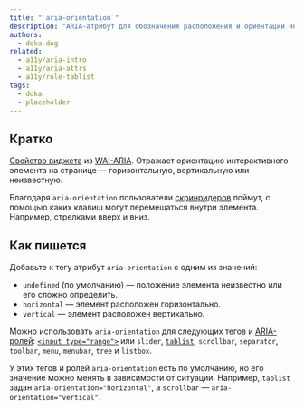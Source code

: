 ```yaml
---
title: "`aria-orientation`"
description: "ARIA-атрибут для обозначения расположения и ориентации интерактивного элемента на странице."
authors:
  - doka-dog
related:
  - a11y/aria-intro
  - a11y/aria-attrs
  - a11y/role-tablist
tags:
  - doka
  - placeholder
---
```


## Кратко

[Свойство виджета](/a11y/aria-attrs/#atributy-vidzhetov) из [WAI-ARIA](/a11y/aria-intro/#specifikaciya). Отражает ориентацию интерактивного элемента на странице — горизонтальную, вертикальную или неизвестную.

Благодаря `aria-orientation` пользователи [скринридеров](/a11y/screenreaders/) поймут, с помощью каких клавиш могут перемещаться внутри элемента. Например, стрелками вверх и вниз.

## Как пишется

Добавьте к тегу атрибут `aria-orientation` с одним из значений:

- `undefined` (по умолчанию) — положение элемента неизвестно или его сложно определить.
- `horizontal` — элемент расположен горизонтально.
- `vertical` — элемент расположен вертикально.

Можно использовать `aria-orientation` для следующих тегов и [ARIA-ролей](/a11y/aria-roles/): [`<input type="range">`](/html/input/#type) или `slider`, [`tablist`](/a11y/role-tablist/), `scrollbar`, `separator`, `toolbar`, `menu`, `menubar`, `tree` и `listbox`.

У этих тегов и ролей `aria-orientation` есть по умолчанию, но его значение можно менять в зависимости от ситуации. Например, `tablist` задан `aria-orientation="horizontal"`, а `scrollbar` — `aria-orientation="vertical"`.
